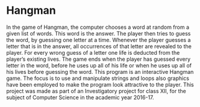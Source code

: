 # Hangman
In the game of Hangman, the computer chooses a word at random from a given list of words. This word is the answer. The player then tries to guess the word, by guessing one letter at a time. Whenever the player guesses a letter that is in the answer, all occurrences of that letter are revealed to the player. For every wrong guess of a letter one life is deducted from the player’s existing lives. The game ends when the player has guessed every letter in the word, before he uses up all of his life or when he uses up all of his lives before guessing the word. This program is an interactive Hangman game. The focus is to use and manipulate strings and loops also graphics have been employed to make the program look attractive to the player.
This project was made as part of an Investigatory project for class XII, for the subject of Computer Science in the academic year 2016-17.
